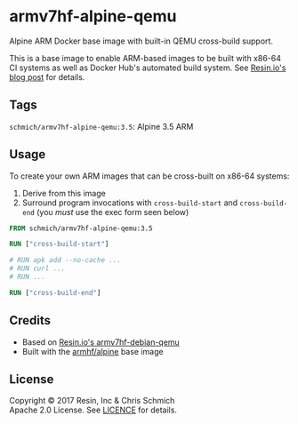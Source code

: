 # armv7hf-alpine-qemu

Alpine ARM Docker base image with built-in QEMU cross-build support.

This is a base image to enable ARM-based images to be built with x86-64 CI systems as well as Docker Hub's automated build system. See [Resin.io's blog post](https://resin.io/blog/building-arm-containers-on-any-x86-machine-even-dockerhub/) for details.

## Tags

`schmich/armv7hf-alpine-qemu:3.5`: Alpine 3.5 ARM

## Usage

To create your own ARM images that can be cross-built on x86-64 systems:

1. Derive from this image
2. Surround program invocations with `cross-build-start` and `cross-build-end` (you *must* use the exec form seen below)

```Dockerfile
FROM schmich/armv7hf-alpine-qemu:3.5

RUN ["cross-build-start"]

# RUN apk add --no-cache ...
# RUN curl ...
# RUN ...

RUN ["cross-build-end"]
```

## Credits

- Based on [Resin.io's armv7hf-debian-qemu](https://github.com/resin-io-projects/armv7hf-debian-qemu)
- Built with the [armhf/alpine](https://hub.docker.com/r/armhf/alpine/) base image

## License

Copyright &copy; 2017 Resin, Inc &amp; Chris Schmich  
Apache 2.0 License. See [LICENCE](LICENCE) for details.
